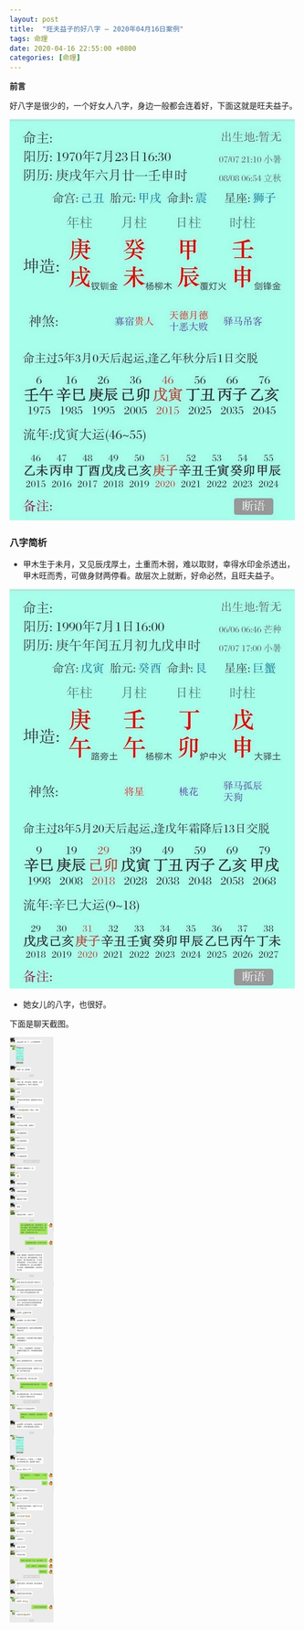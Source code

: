 ```yaml
---
layout: post
title:  "旺夫益子的好八字 — 2020年04月16日案例"
tags: 命理
date: 2020-04-16 22:55:00 +0800
categories: [命理] 
---
```


**前言**

好八字是很少的，一个好女人八字，身边一般都会连着好，下面这就是旺夫益子。

![01](/img/2020-04-16-bazi-gengxu-gengwu/bz1970.jpg)

### 八字简析

- 甲木生于未月，又见辰戌厚土，土重而木弱，难以取财，幸得水印金杀透出，甲木旺而秀，可做身财两停看。故层次上就断，好命必然，且旺夫益子。

![02](/img/2020-04-16-bazi-gengxu-gengwu/bz1990.jpg)

- 她女儿的八字，也很好。

下面是聊天截图。

![00](/img/2020-04-16-bazi-gengxu-gengwu/bz.jpg)

